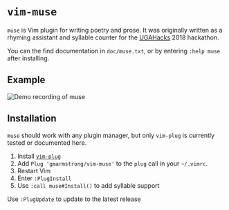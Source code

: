 # `vim-muse`

`muse` is Vim plugin for writing poetry and prose. It was originally written as
a rhyming assistant and syllable counter for the
[UGAHacks](http://ugahacks.com/) 2018 hackathon.

You can the find documentation in `doc/muse.txt`, or by entering `:help muse`
after installing.

## Example

![Demo recording of muse](https://i.imgur.com/eAKCKSR.gif)

## Installation

`muse` should work with any plugin manager, but only `vim-plug` is currently
tested or documented here.

1. Install [`vim-plug`](https://github.com/junegunn/vim-plug)
2. Add `Plug 'gmarmstrong/vim-muse'` to the `plug` call in your `~/.vimrc`.
3. Restart Vim
4. Enter `:PlugInstall`
5. Use `:call muse#Install()` to add syllable support

Use `:PlugUpdate` to update to the latest release
